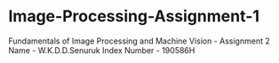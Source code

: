 # Image-Processing-Assignment-1
Fundamentals of Image Processing and Machine Vision - Assignment 2
Name - W.K.D.D.Senuruk
Index Number - 190586H
